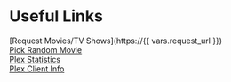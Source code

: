 # Useful Links

[Request Movies/TV Shows](https://{{ vars.request_url }})<br>
[Pick Random Movie](https://www.bleeroulette.bleeblonks.com/)<br>
[Plex Statistics](https://bleemedia.bleeblonks.com/)<br>
[Plex Client Info](https://mediaclients.wiki/Plex)<br>
